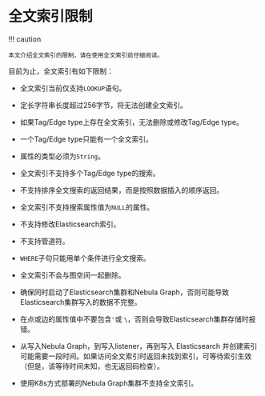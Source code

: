 # 全文索引限制

!!! caution

    本文介绍全文索引的限制，请在使用全文索引前仔细阅读。

目前为止，全文索引有如下限制：

- 全文索引当前仅支持`LOOKUP`语句。

- 定长字符串长度超过256字节，将无法创建全文索引。

- 如果Tag/Edge type上存在全文索引，无法删除或修改Tag/Edge type。

- 一个Tag/Edge type只能有一个全文索引。

- 属性的类型必须为`String`。

- 全文索引不支持多个Tag/Edge type的搜索。

- 不支持排序全文搜索的返回结果，而是按照数据插入的顺序返回。

- 全文索引不支持搜索属性值为`NULL`的属性。

- 不支持修改Elasticsearch索引。

- 不支持管道符。

- `WHERE`子句只能用单个条件进行全文搜索。

- 全文索引不会与图空间一起删除。

- 确保同时启动了Elasticsearch集群和Nebula Graph，否则可能导致Elasticsearch集群写入的数据不完整。

- 在点或边的属性值中不要包含`'`或 `\`，否则会导致Elasticsearch集群存储时报错。

- 从写入Nebula Graph，到写入listener，再到写入 Elasticsearch 并创建索引可能需要一段时间。如果访问全文索引时返回未找到索引，可等待索引生效（但是，该等待时间未知，也无返回码检查）。

- 使用K8s方式部署的Nebula Graph集群不支持全文索引。
